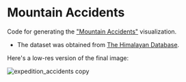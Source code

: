# Mountain Accidents

Code for generating the ["Mountain Accidents"]([https://www.karlahernandez.com/art-w-code/death-in-the-himalayas](https://www.karlahernandez.com/art-w-code/tagging-mountaineering-accident-descriptions)) visualization.

- The dataset was obtained from [The Himalayan Database](himalayandatabase.com).

Here's a low-res version of the final image:

![expedition_accidents copy](https://github.com/karlahrnndz/mountain-accidents-medium/assets/12849170/8557352b-51d0-484a-bd19-2caf26e6a236)
